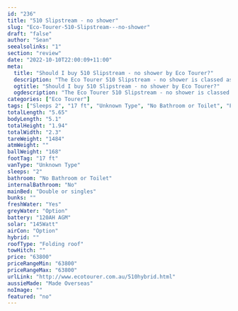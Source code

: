 ```yaml
---
id: "236"
title: "510 Slipstream - no shower"
slug: "Eco-Tourer-510-Slipstream---no-shower"
draft: "false"
author: "Sean"
seealsolinks: "1"
section: "review"
date: "2022-10-10T22:00:09+11:00"
meta:
  title: "Should I buy 510 Slipstream - no shower by Eco Tourer?"
  description: "The Eco Tourer 510 Slipstream - no shower is classed as Unknown Type, and sleeps 2 people. It is Made Overseas and comes in at 17 ft. It generally has No Bathroom or Toilet."
  ogtitle: "Should I buy 510 Slipstream - no shower by Eco Tourer?"
  ogdescription: "The Eco Tourer 510 Slipstream - no shower is classed as Unknown Type, and sleeps 2 people. It is Made Overseas and comes in at 17 ft. It generally has No Bathroom or Toilet."
categories: ["Eco Tourer"]
tags: ["Sleeps 2", "17 ft", "Unknown Type", "No Bathroom or Toilet", "Folding roof", "60 - 70k"]
totalLength: "5.65"
bodyLength: "5.1"
totalHeight: "1.94"
totalWidth: "2.3"
tareWeight: "1484"
atmWeight: ""
ballWeight: "168"
footTag: "17 ft"
vanType: "Unknown Type"
sleeps: "2"
bathroom: "No Bathroom or Toilet"
internalBathroom: "No"
mainBed: "Double or singles"
bunks: ""
freshWater: "Yes"
greyWater: "Option"
battery: "120AH AGM"
solar: "145Watt"
airCon: "Option"
hybrid: ""
roofType: "Folding roof"
towHitch: ""
price: "63800"
priceRangeMin: "63800"
priceRangeMax: "63800"
urlLink: "http://www.ecotourer.com.au/510hybrid.html"
aussieMade: "Made Overseas"
noImage: ""
featured: "no"
---
```

